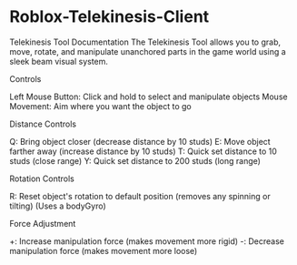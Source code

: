 # Roblox-Telekinesis-Client

Telekinesis Tool Documentation
  The Telekinesis Tool allows you to grab, move, rotate, and manipulate unanchored parts in the game world using a sleek beam visual system.
  
  Controls

  Left Mouse Button: Click and hold to select and manipulate objects
  Mouse Movement: Aim where you want the object to go

  Distance Controls

  Q: Bring object closer (decrease distance by 10 studs)
  E: Move object farther away (increase distance by 10 studs)
  T: Quick set distance to 10 studs (close range)
  Y: Quick set distance to 200 studs (long range)

  Rotation Controls
  
  R: Reset object's rotation to default position (removes any spinning or tilting) (Uses a bodyGyro)

  Force Adjustment

  +: Increase manipulation force (makes movement more rigid)
  -: Decrease manipulation force (makes movement more loose)
